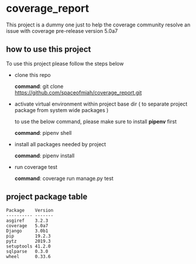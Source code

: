 # coverage_report
This project is a dummy one just to help the coverage community resolve an issue with coverage pre-release version 5.0a7


## how to use this project

To use this project please follow the steps below

* clone this repo 
	
	**command**: git clone https://github.com/spaceofmiah/coverage_report.git

* activate virtual environment within project base dir ( to separate project package from system wide packages )
	

	to use the below command, please make sure to install **pipenv** first

	**command**: pipenv shell

* install all packages needed by project

	**command**: pipenv install


* run coverage test
	
	**command**: coverage run manage.py test



## project package table

```
Package    Version
---------- -------
asgiref    3.2.3
coverage   5.0a7
Django     3.0b1
pip        19.2.3
pytz       2019.3
setuptools 41.2.0
sqlparse   0.3.0
wheel      0.33.6
```
